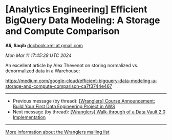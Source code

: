 









[Analytics Engineering] Efficient BigQuery Data Modeling: A Storage and Compute Comparison
==========================================================================================


**Ali, Saqib**
[docbook.xml at gmail.com](mailto:wranglers%40analyticsengineering.net?Subject=Re%3A%20%5BWranglers%5D%20Efficient%20BigQuery%20Data%20Modeling%3A%20A%20Storage%20and%20Compute%0A%20Comparison&In-Reply-To=%3CCABDm0O_d0KjCVaSEWtWGEVpNUJvke56rYhHMBqGn%3DGi__zGxaQ%40mail.gmail.com%3E "[Wranglers] Efficient BigQuery Data Modeling: A Storage and Compute Comparison")   

*Mon Mar 11 17:45:28 UTC 2024*  

An excellent article by Alex Thevenot on storing normalized vs.
denormalized data in a Warehouse:

<https://medium.com/google-cloud/efficient-bigquery-data-modeling-a-storage-and-compute-comparison-ca7f3744e467>
  
  




---


* Previous message (by thread): [[Wranglers] Course Announcement: Build Your First Data Engineering Project in AWS](000011.html)
* Next message (by thread): [[Wranglers] Walk-through of a Data Vault 2.0 Implementation](000013.html)




---


[More information about the Wranglers
mailing list](https://analyticsengineering.net/mailman/listinfo/wranglers)  




